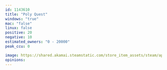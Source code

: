 ```yaml
---
id: 1143610
title: "Poly Quest"
windows: "true"
mac: "false"
linux: false
positive: 20
negative: 10
estimated_owners: "0 - 20000"
peak_ccu: 0

image: https://shared.akamai.steamstatic.com/store_item_assets/steam/apps/1143610/header.jpg?t=1569389728
opinions:
---
```

